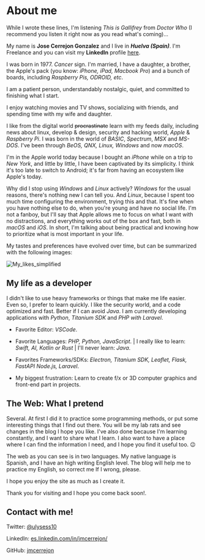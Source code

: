 # About me

While I wrote these lines, I'm listening _This is Gallifrey_ from _Doctor Who_ (I recommend you listen it right now as you read what's coming)...

My name is **Jose Cerrejon Gonzalez** and I live in **_Huelva (Spain)_**. I'm Freelance and you can visit my **LinkedIn** profile [here](https://es.linkedin.com/in/jmcerrejon/).

I was born in 1977. _Cancer_ sign. I'm married, I have a daughter, a brother, the Apple's pack (you know: _iPhone, iPad, Macbook Pro_) and a bunch of boards, including _Raspberry Pis, ODROID, etc_.

I am a patient person, understandably nostalgic, quiet, and committed to finishing what I start.

I enjoy watching movies and TV shows, socializing with friends, and spending time with my wife and daughter.

I like from the digital world ~~procrastinate~~ learn with my feeds daily, including news about linux, develop & design, security and hacking world, _Apple_ & _Raspberry Pi_. I was born in the world of _BASIC_, _Spectrum_, _MSX_ and _MS-DOS_. I've been through _BeOS, QNX, Linux, Windows_ and now _macOS_.

I'm in the Apple world today because I bought an _iPhone_ while on a trip to _New York_, and little by little, I have been captivated by its simplicity. I think it's too late to switch to Android; it's far from having an ecosystem like Apple's today.

Why did I stop using _Windows_ and _Linux_ actively? _Windows_ for the usual reasons, there's nothing new I can tell you. And _Linux_, because I spent too much time configuring the environment, trying this and that. It's fine when you have nothing else to do, when you're young and have no social life. I'm not a fanboy, but I'll say that Apple allows me to focus on what I want with no distractions, and everything works out of the box and fast, both in _macOS_ and _iOS_. In short, I'm talking about being practical and knowing how to prioritize what is most important in your life.

My tastes and preferences have evolved over time, but can be summarized with the following images:

![My_likes_simplified](/images/my_life_min.jpg "I forgot Tron, ouch!")

## My life as a developer

I didn't like to use heavy frameworks or things that make me life easier. Even so, I prefer to learn quickly. I like the security world, and a code optimized and fast. Better if I can avoid _Java_. I am currently developing applications with _Python_, _Titanium SDK_ and _PHP with Laravel_.

- Favorite Editor: _VSCode_.

- Favorite Languages: _PHP, Python, JavaScript_. | I really like to learn: _Swift, AI, Kotlin or Rust_ | I'll never learn: _Java_.

- Favorites Frameworks/SDKs: _Electron, Titanium SDK, Leaflet, Flask, FastAPI Node.js, Laravel_.

- My biggest frustration: Learn to create f/x or 3D computer graphics and front-end part in projects.

## The Web: What I pretend

Several. At first I did it to practice some programming methods, or put some interesting things that I find out there. You will be my lab rats and see changes in the blog I hope you like. I've also done because I'm learning constantly, and I want to share what I learn. I also want to have a place where I can find the information I need, and I hope you find it useful too. 😉

The web as you can see is in two languages. My native language is Spanish, and I have an high writing English level. The blog will help me to practice my English, so correct me If I wrong, please.

I hope you enjoy the site as much as I create it.

Thank you for visiting and I hope you come back soon!.

## Contact with me!

Twitter: [@ulysess10](https://twitter.com/ulysess10)

LinkedIn: [es.linkedin.com/in/jmcerrejon/](https://es.linkedin.com/in/jmcerrejon/)

GitHub: [jmcerrejon](https://github.com/jmcerrejon)
